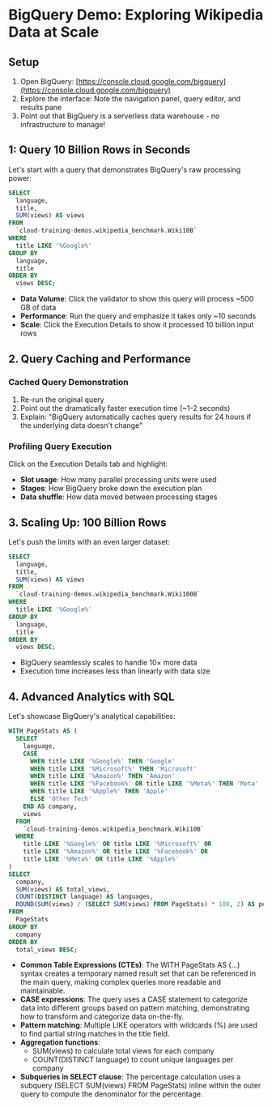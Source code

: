 # BigQuery Demo: Exploring Wikipedia Data at Scale

## Setup

1. Open BigQuery: [https://console.cloud.google.com/bigquery](https://console.cloud.google.com/bigquery)
2. Explore the interface: Note the navigation panel, query editor, and results pane
3. Point out that BigQuery is a serverless data warehouse - no infrastructure to manage!

## 1: Query 10 Billion Rows in Seconds

Let's start with a query that demonstrates BigQuery's raw processing power:

```sql
SELECT
  language,
  title,
  SUM(views) AS views
FROM
  `cloud-training-demos.wikipedia_benchmark.Wiki10B`
WHERE
  title LIKE '%Google%'
GROUP BY
  language,
  title
ORDER BY
  views DESC;
```

- **Data Volume**: Click the validator to show this query will process ~500 GB of data
- **Performance**: Run the query and emphasize it takes only ~10 seconds
- **Scale**: Click the Execution Details to show it processed 10 billion input rows

## 2. Query Caching and Performance

### Cached Query Demonstration

1. Re-run the original query
2. Point out the dramatically faster execution time (~1-2 seconds)
3. Explain: "BigQuery automatically caches query results for 24 hours if the underlying data doesn't change"

### Profiling Query Execution

Click on the Execution Details tab and highlight:

- **Slot usage**: How many parallel processing units were used
- **Stages**: How BigQuery broke down the execution plan
- **Data shuffle**: How data moved between processing stages

## 3. Scaling Up: 100 Billion Rows

Let's push the limits with an even larger dataset:

```sql
SELECT
  language,
  title,
  SUM(views) AS views
FROM
  `cloud-training-demos.wikipedia_benchmark.Wiki100B`
WHERE
  title LIKE '%Google%'
GROUP BY
  language,
  title
ORDER BY
  views DESC;
```

- BigQuery seamlessly scales to handle 10× more data
- Execution time increases less than linearly with data size

## 4. Advanced Analytics with SQL

Let's showcase BigQuery's analytical capabilities:

```sql
WITH PageStats AS (
  SELECT
    language,
    CASE
      WHEN title LIKE '%Google%' THEN 'Google'
      WHEN title LIKE '%Microsoft%' THEN 'Microsoft'
      WHEN title LIKE '%Amazon%' THEN 'Amazon'
      WHEN title LIKE '%Facebook%' OR title LIKE '%Meta%' THEN 'Meta'
      WHEN title LIKE '%Apple%' THEN 'Apple'
      ELSE 'Other Tech'
    END AS company,
    views
  FROM
    `cloud-training-demos.wikipedia_benchmark.Wiki10B`
  WHERE
    title LIKE '%Google%' OR title LIKE '%Microsoft%' OR 
    title LIKE '%Amazon%' OR title LIKE '%Facebook%' OR 
    title LIKE '%Meta%' OR title LIKE '%Apple%'
)
SELECT
  company,
  SUM(views) AS total_views,
  COUNT(DISTINCT language) AS languages,
  ROUND(SUM(views) / (SELECT SUM(views) FROM PageStats) * 100, 2) AS percentage
FROM
  PageStats
GROUP BY
  company
ORDER BY
  total_views DESC;
```

- **Common Table Expressions (CTEs)**: The WITH PageStats AS (...) syntax creates a temporary named result set that can be referenced in the main query, making complex queries more readable and maintainable.
- **CASE expressions**: The query uses a CASE statement to categorize data into different groups based on pattern matching, demonstrating how to transform and categorize data on-the-fly.
- **Pattern matching**: Multiple LIKE operators with wildcards (%) are used to find partial string matches in the title field.
- **Aggregation functions**: 
  - SUM(views) to calculate total views for each company
  - COUNT(DISTINCT language) to count unique languages per company
- **Subqueries in SELECT clause**: The percentage calculation uses a subquery (SELECT SUM(views) FROM PageStats) inline within the outer query to compute the denominator for the percentage.

